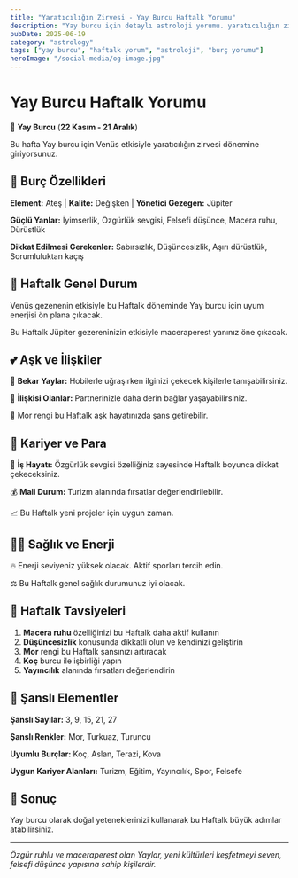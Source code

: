```yaml
---
title: "Yaratıcılığın Zirvesi - Yay Burcu Haftalk Yorumu"
description: "Yay burcu için detaylı astroloji yorumu. yaratıcılığın zirvesi konusunda rehberlik."
pubDate: 2025-06-19
category: "astrology"
tags: ["yay burcu", "haftalk yorum", "astroloji", "burç yorumu"]
heroImage: "/social-media/og-image.jpg"
---
```


# Yay Burcu Haftalk Yorumu

🏹 **Yay Burcu** (**22 Kasım - 21 Aralık**)

Bu hafta Yay burcu için Venüs etkisiyle yaratıcılığın zirvesi dönemine giriyorsunuz.

## 🌟 Burç Özellikleri

**Element:** Ateş | **Kalite:** Değişken | **Yönetici Gezegen:** Jüpiter

**Güçlü Yanlar:** İyimserlik, Özgürlük sevgisi, Felsefi düşünce, Macera ruhu, Dürüstlük

**Dikkat Edilmesi Gerekenler:** Sabırsızlık, Düşüncesizlik, Aşırı dürüstlük, Sorumluluktan kaçış

## 💫 Haftalk Genel Durum

Venüs gezenenin etkisiyle bu Haftalk döneminde Yay burcu için uyum enerjisi ön plana çıkacak.

Bu Haftalk Jüpiter gezereninizin etkisiyle maceraperest yanınız öne çıkacak.

## 💕 Aşk ve İlişkiler

💖 **Bekar Yaylar:** Hobilerle uğraşırken ilginizi çekecek kişilerle tanışabilirsiniz.

💑 **İlişkisi Olanlar:** Partnerinizle daha derin bağlar yaşayabilirsiniz.

🌹 Mor rengi bu Haftalk aşk hayatınızda şans getirebilir.

## 💼 Kariyer ve Para

🚀 **İş Hayatı:** Özgürlük sevgisi özelliğiniz sayesinde Haftalk boyunca dikkat çekeceksiniz.

💰 **Mali Durum:** Turizm alanında fırsatlar değerlendirilebilir.

📈 Bu Haftalk yeni projeler için uygun zaman.

## 🏃‍♀️ Sağlık ve Enerji

🔥 Enerji seviyeniz yüksek olacak. Aktif sporları tercih edin.

⚖️ Bu Haftalk genel sağlık durumunuz iyi olacak.

## 🎯 Haftalk Tavsiyeleri

1. **Macera ruhu** özelliğinizi bu Haftalk daha aktif kullanın
2. **Düşüncesizlik** konusunda dikkatli olun ve kendinizi geliştirin
3. **Mor** rengi bu Haftalk şansınızı artıracak
4. **Koç** burcu ile işbirliği yapın
5. **Yayıncılık** alanında fırsatları değerlendirin

## 🔮 Şanslı Elementler

**Şanslı Sayılar:** 3, 9, 15, 21, 27

**Şanslı Renkler:** Mor, Turkuaz, Turuncu

**Uyumlu Burçlar:** Koç, Aslan, Terazi, Kova

**Uygun Kariyer Alanları:** Turizm, Eğitim, Yayıncılık, Spor, Felsefe

## 💫 Sonuç

Yay burcu olarak doğal yeteneklerinizi kullanarak bu Haftalk büyük adımlar atabilirsiniz.

---

*Özgür ruhlu ve maceraperest olan Yaylar, yeni kültürleri keşfetmeyi seven, felsefi düşünce yapısına sahip kişilerdir.*
